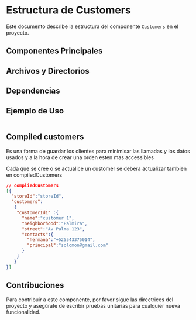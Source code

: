 # Estructura de Customers

Este documento describe la estructura del componente `Customers` en el proyecto.

## Componentes Principales

## Archivos y Directorios

## Dependencias

## Ejemplo de Uso

```jsx


```

## Compiled customers

Es una forma de guardar los clientes para minimisar las llamadas y los datos usados y a la hora de crear una orden esten mas accessibles

Cada que se cree o se actualice un customer se debera actualizar tambien en compiledCustomers

```json
// compliedCustomers
[{
  "storeId":"storeId",
  "customers":
   {
    "customerId1" :{
      "name":"customer 1",
      "neighborhood":"Palmira",
      "street":"Av Palma 123",
      "contacts":{
        "hermana":"+525543375014",
        "principal":"solomon@gmail.com"
      }
    }
   }
}]
```

## Contribuciones

Para contribuir a este componente, por favor sigue las directrices del proyecto y asegúrate de escribir pruebas unitarias para cualquier nueva funcionalidad.
